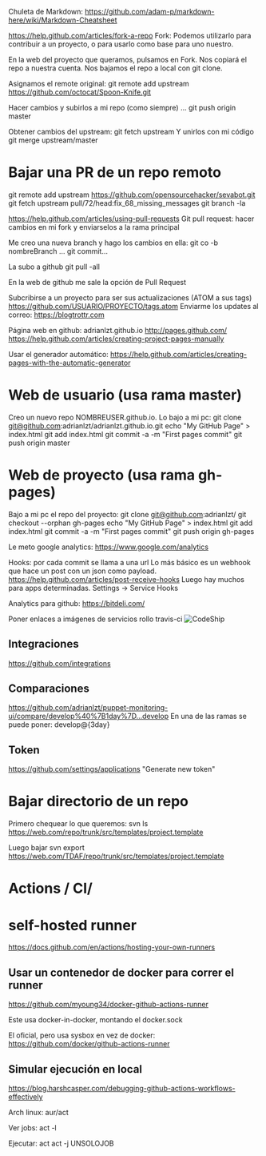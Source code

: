 Chuleta de Markdown: https://github.com/adam-p/markdown-here/wiki/Markdown-Cheatsheet


https://help.github.com/articles/fork-a-repo
Fork:
Podemos utilizarlo para contribuir a un proyecto, o para usarlo como base para uno nuestro.

En la web del proyecto que queramos, pulsamos en Fork. Nos copiará el repo a nuestra cuenta.
Nos bajamos el repo a local con git clone.

Asignamos el remote original:
git remote add upstream https://github.com/octocat/Spoon-Knife.git

Hacer cambios y subirlos a mi repo (como siempre)
...
git push origin master

Obtener cambios del upstream:
git fetch upstream
Y unirlos con mi código
git merge upstream/master


# Bajar una PR de un repo remoto
git remote add upstream https://github.com/opensourcehacker/sevabot.git
git fetch upstream pull/72/head:fix_68_missing_messages
git branch -la



https://help.github.com/articles/using-pull-requests
Git pull request: hacer cambios en mi fork y enviarselos a la rama principal

Me creo una nueva branch y hago los cambios en ella:
git co -b nombreBranch
...
git commit...

La subo a github
git pull -all

En la web de github me sale la opción de Pull Request


Subcribirse a un proyecto para ser sus actualizaciones (ATOM a sus tags)
https://github.com/USUARIO/PROYECTO/tags.atom
Enviarme los updates al correo: https://blogtrottr.com


Página web en github: adrianlzt.github.io
http://pages.github.com/
https://help.github.com/articles/creating-project-pages-manually

Usar el generador automático: https://help.github.com/articles/creating-pages-with-the-automatic-generator

# Web de usuario (usa rama master)
Creo un nuevo repo NOMBREUSER.github.io.
Lo bajo a mi pc: git clone git@github.com:adrianlzt/adrianlzt.github.io.git
echo "My GitHub Page" > index.html
git add index.html
git commit -a -m "First pages commit"
git push origin master

# Web de proyecto (usa rama gh-pages)
Bajo a mi pc el repo del proyecto: git clone git@github.com:adrianlzt/
git checkout --orphan gh-pages
echo "My GitHub Page" > index.html
git add index.html
git commit -a -m "First pages commit"
git push origin gh-pages

Le meto google analytics: https://www.google.com/analytics



Hooks: por cada commit se llama a una url
Lo más básico es un webhook que hace un post con un json como payload. https://help.github.com/articles/post-receive-hooks
Luego hay muchos para apps determinadas. Settings -> Service Hooks




Analytics para github: https://bitdeli.com/



Poner enlaces a imágenes de servicios rollo travis-ci
![CodeShip](https://www.codeship.io/projects/9ae74330-8697-0131-49f1-3e77f06cd138/status)



## Integraciones
https://github.com/integrations


## Comparaciones
https://github.com/adrianlzt/puppet-monitoring-ui/compare/develop%40%7B1day%7D...develop
En una de las ramas se puede poner: develop@{3day}


## Token
https://github.com/settings/applications
"Generate new token"


# Bajar directorio de un repo
Primero chequear lo que queremos:
svn ls https://web.com/repo/trunk/src/templates/project.template

Luego bajar
svn export https://web.com/TDAF/repo/trunk/src/templates/project.template


# Actions / CI/

# self-hosted runner
https://docs.github.com/en/actions/hosting-your-own-runners

## Usar un contenedor de docker para correr el runner
https://github.com/myoung34/docker-github-actions-runner

Este usa docker-in-docker, montando el docker.sock


El oficial, pero usa sysbox en vez de docker:
https://github.com/docker/github-actions-runner


## Simular ejecución en local
https://blog.harshcasper.com/debugging-github-actions-workflows-effectively

Arch linux: aur/act

Ver jobs:
act -l

Ejecutar:
act
act -j UNSOLOJOB

